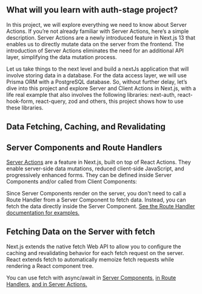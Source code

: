 ## What will you learn with auth-stage project?

In this project, we will explore everything we need to know about Server Actions. If you’re not already familiar with Server Actions, here’s a simple description. Server Actions are a newly introduced feature in Next.js 13 that enables us to directly mutate data on the server from the frontend. The introduction of Server Actions eliminates the need for an additional API layer, simplifying the data mutation process.


Let us take things to the next level and build a nextJs application that will involve storing data in a database. For the data access layer, we will use Prisma ORM with a PostgreSQL database. So, without further delay, let’s dive into this project and explore Server and Client Actions in Next.js, with a life real example that also involves the following libraries: next-auth, react-hook-form, react-query, zod and others, this project shows how to use these libraries.

## Data Fetching, Caching, and Revalidating

## Server Components and Route Handlers

[Server Actions](https://nextjs.org/docs/app/building-your-application/data-fetching/server-actions#server-actions) are a feature in Next.js, built on top of React Actions. They enable server-side data mutations, reduced client-side JavaScript, and progressively enhanced forms. They can be defined inside Server Components and/or called from Client Components:

Since Server Components render on the server, you don't need to call a Route Handler from a Server Component to fetch data. Instead, you can fetch the data directly inside the Server Component.
[See the Route Handler documentation for examples.](https://nextjs.org/docs/app/building-your-application/routing/route-handlers)

## Fetching Data on the Server with fetch

Next.js extends the native fetch Web API to allow you to configure the caching and revalidating behavior for each fetch request on the server. React extends fetch to automatically memoize fetch requests while rendering a React component tree.

You can use fetch with async/await in [Server Components](https://github.com/acdlite/rfcs/blob/first-class-promises/text/0000-first-class-support-for-promises.md), [in Route Handlers](https://nextjs.org/docs/app/building-your-application/routing/route-handlers), [and in Server Actions.](https://nextjs.org/docs/app/building-your-application/data-fetching/forms-and-mutations)




